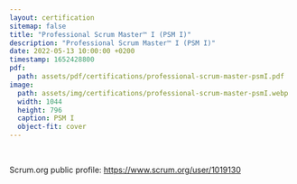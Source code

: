 ```yaml
---
layout: certification
sitemap: false
title: "Professional Scrum Master™ I (PSM I)"
description: "Professional Scrum Master™ I (PSM I)"
date: 2022-05-13 10:00:00 +0200
timestamp: 1652428800
pdf:
  path: assets/pdf/certifications/professional-scrum-master-psmI.pdf
image:
  path: assets/img/certifications/professional-scrum-master-psmI.webp
  width: 1044
  height: 796
  caption: PSM I
  object-fit: cover
---
```


<br />

<p class="lead text-center">
  Scrum.org public profile: <a href="https://www.scrum.org/user/1019130">https://www.scrum.org/user/1019130</a>
</p>
